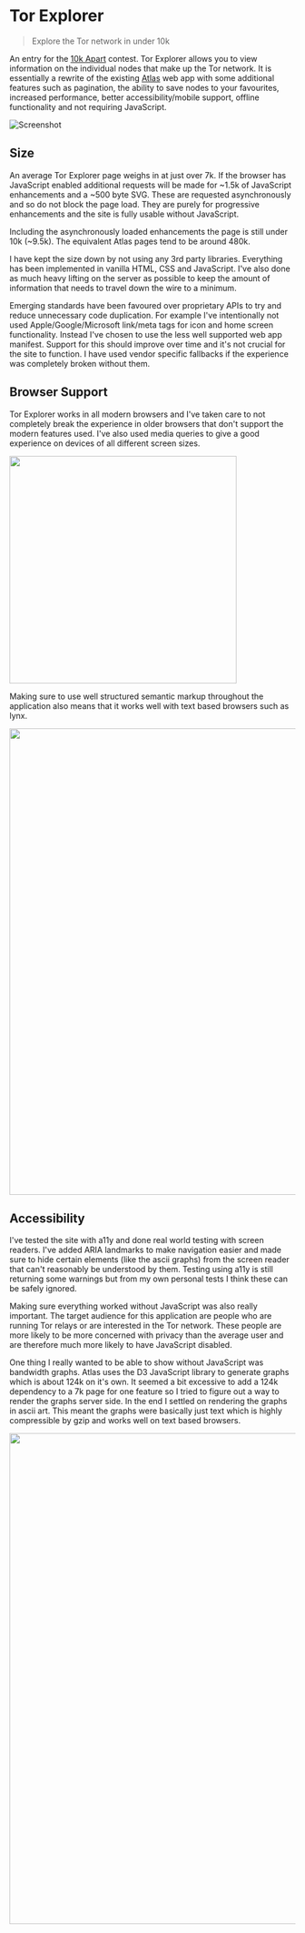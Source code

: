 # Tor Explorer

> Explore the Tor network in under 10k

An entry for the [10k Apart](https://a-k-apart.com/) contest. Tor Explorer allows you to view information on the individual nodes that make up the Tor network. It is essentially a rewrite of the existing [Atlas](https://atlas.torproject.org/) web app with some additional features such as pagination, the ability to save nodes to your favourites, increased performance, better accessibility/mobile support, offline functionality and not requiring JavaScript.

![Screenshot](http://i.imgur.com/mOb6mFm.jpg)

## Size

An average Tor Explorer page weighs in at just over 7k. If the browser has JavaScript enabled additional requests will be made for ~1.5k of JavaScript enhancements and a ~500 byte SVG. These are requested asynchronously and so do not block the page load. They are purely for progressive enhancements and the site is fully usable without JavaScript.

Including the asynchronously loaded enhancements the page is still under 10k (~9.5k). The equivalent Atlas pages tend to be around 480k.

I have kept the size down by not using any 3rd party libraries. Everything has been implemented in vanilla HTML, CSS and JavaScript. I've also done as much heavy lifting on the server as possible to keep the amount of information that needs to travel down the wire to a minimum.

Emerging standards have been favoured over proprietary APIs to try and reduce unnecessary code duplication. For example I've intentionally not used Apple/Google/Microsoft link/meta tags for icon and home screen functionality. Instead I've chosen to use the less well supported web app manifest. Support for this should improve over time and it's not crucial for the site to function. I have used vendor specific fallbacks if the experience was completely broken without them.

## Browser Support

Tor Explorer works in all modern browsers and I've taken care to not completely break the experience in older browsers that don't support the modern features used. I've also used media queries to give a good experience on devices of all different screen sizes.

<img width="400" src="https://i.imgur.com/OdoYz1V.png" />

Making sure to use well structured semantic markup throughout the application also means that it works well with text based browsers such as lynx.

<img width="820" src="http://i.imgur.com/Q1OSXfc.png" />

## Accessibility

I've tested the site with a11y and done real world testing with screen readers. I've added ARIA landmarks to make navigation easier and made sure to hide certain elements (like the ascii graphs) from the screen reader that can't reasonably be understood by them. Testing using a11y is still returning some warnings but from my own personal tests I think these can be safely ignored.

Making sure everything worked without JavaScript was also really important. The target audience for this application are people who are running Tor relays or are interested in the Tor network. These people are more likely to be more concerned with privacy than the average user and are therefore much more likely to have JavaScript disabled.

One thing I really wanted to be able to show without JavaScript was bandwidth graphs. Atlas uses the D3 JavaScript library to generate graphs which is about 124k on it's own. It seemed a bit excessive to add a 124k dependency to a 7k page for one feature so I tried to figure out a way to render the graphs server side. In the end I settled on rendering the graphs in ascii art. This meant the graphs were basically just text which is highly compressible by gzip and works well on text based browsers.

<img width="863" src="http://i.imgur.com/4DGEUbi.png" />

